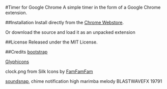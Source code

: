 #Timer for Google Chrome
A simple timer in the form of a Google Chrome extension.

##Installation
Install directly from the [Chrome Webstore](https://chrome.google.com/webstore/detail/timer/hepmlgghomccjinhcnkkikjpgkjibglj).

Or download the source and load it as an unpacked extension

##License
Released under the MIT License.

##Credits
[bootstrap](http://getbootstrap.com)

[Glyphicons](http://glyphicons.com)

clock.png from Silk Icons by [FamFamFam](http://www.famfamfam.com)

[soundsnap](http://soundsnap.com), chime notification high marimba melody BLASTWAVEFX 19791
